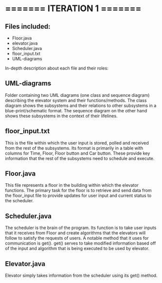 # ======= ITERATION 1 =======

## Files included:
- Floor.java
- elevator.java
- Scheduler.java
- floor_input.txt
- UML-diagrams

In-depth description about each file and their roles:

## UML-diagrams 
Folder containing two UML diagrams (one class and sequence diagram) describing the elevator system and their functions/methods. The class diagram shows the subsystems and their relations to other subsystems in a blue-print/schematic format. The sequence diagram on the other hand shows these subsystems in the context of their lifelines. 

## floor_input.txt
This is the file within which the user input is stored, polled and received from the rest of the subsystems. Its format is primarily in a table with columns for Time, Floor, Floor button and Car button. These provide key information that the rest of the subsystems need to schedule and execute. 

## Floor.java
This file represents a floor in the building within which the elevator functions. The primary task for the floor is to retrieve and send data from the floor_input file to provide updates for user input and current status to the scheduler. 

## Scheduler.java
The scheduler is the brain of the program. Its function is to take user inputs that it receives from Floor and create algorithms that the elevators will follow to satisfy the requests of users. A notable method that it uses for communication is get(). get() serves to take modified information based off of the input and algorithm that is being executed to be used by elevator.

## Elevator.java
Elevator simply takes information from the scheduler using its get() method. 

